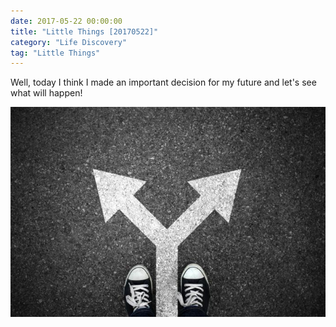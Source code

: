 ```yaml
---
date: 2017-05-22 00:00:00
title: "Little Things [20170522]"
category: "Life Discovery"
tag: "Little Things"
---
```


Well, today I think I made an important decision for my future and let's see what will happen!

![Decision](https://raw.githubusercontent.com/joshua19881228/my_blogs/master/Life_Discovery/Little_Things/figures/20170522.jpg "Decision")
